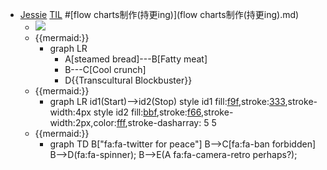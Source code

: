 - [Jessie](Jessie.md) [TIL](TIL.md) #[flow charts制作(持更ing)](flow charts制作(持更ing).md)
    - ![](https://club.q24.io/content/images/2020/10/Untitled.png)
    - {{mermaid:}}
        - graph LR
            - A[steamed bread]---B[Fatty meat]
            - B---C[Cool crunch]
            - D{{Transcultural Blockbuster}}
    - {{mermaid:}}
        - graph LR
    id1(Start)-->id2(Stop)
    style id1 fill:[f9f](f9f.md),stroke:[333](333.md),stroke-width:4px
    style id2 fill:[bbf](bbf.md),stroke:[f66](f66.md),stroke-width:2px,color:[fff](fff.md),stroke-dasharray: 5 5
    - {{mermaid:}}
        - graph TD
    B["fa:fa-twitter for peace"]
    B-->C[fa:fa-ban forbidden]
    B-->D(fa:fa-spinner);
    B-->E(A fa:fa-camera-retro perhaps?);
